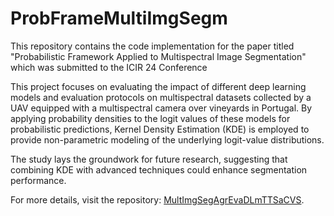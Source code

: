 # ProbFrameMultiImgSegm

This repository contains the code implementation for the paper titled "Probabilistic Framework Applied to Multispectral Image Segmentation" which was submitted to the ICIR 24 Conference

This project focuses on evaluating the impact of different deep learning models and evaluation protocols on multispectral datasets collected by a UAV equipped with a multispectral camera over vineyards in Portugal. By applying probability densities to the logit values of these models for probabilistic predictions, Kernel Density Estimation (KDE) is employed to provide non-parametric modeling of the underlying logit-value distributions.

The study lays the groundwork for future research, suggesting that combining KDE with advanced techniques could enhance segmentation performance.

For more details, visit the repository: [MultImgSegAgrEvaDLmTTSaCVS](https://github.com/wilgomoreira/ProbFrameMultiImgSegm.git).

